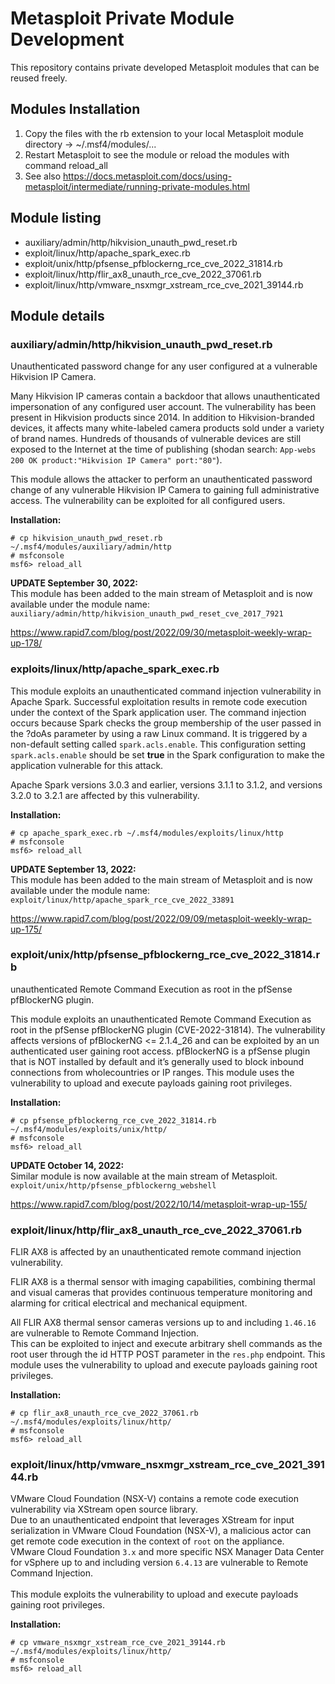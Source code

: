 # Metasploit Private Module Development
This repository contains private developed Metasploit modules that can be reused freely.

## Modules Installation
1. Copy the files with the rb extension to your local Metasploit module directory -> ~/.msf4/modules/...
2. Restart Metasploit to see the module or reload the modules with command reload_all
3. See also https://docs.metasploit.com/docs/using-metasploit/intermediate/running-private-modules.html

## Module listing
* auxiliary/admin/http/hikvision_unauth_pwd_reset.rb
* exploit/linux/http/apache_spark_exec.rb
* exploit/unix/http/pfsense_pfblockerng_rce_cve_2022_31814.rb
* exploit/linux/http/flir_ax8_unauth_rce_cve_2022_37061.rb
* exploit/linux/http/vmware_nsxmgr_xstream_rce_cve_2021_39144.rb

## Module details

### auxiliary/admin/http/hikvision_unauth_pwd_reset.rb
Unauthenticated password change for any user configured at a vulnerable Hikvision IP Camera.

Many Hikvision IP cameras contain a backdoor that allows unauthenticated impersonation of any configured user account. The vulnerability has been present in Hikvision products since 2014. In addition to Hikvision-branded devices, it affects many white-labeled camera products sold under a variety of brand names. Hundreds of thousands of vulnerable devices are still exposed to the Internet at the time of publishing (shodan search: `App-webs 200 OK product:"Hikvision IP Camera" port:"80"`). 

This module allows the attacker to perform an unauthenticated password change of any vulnerable Hikvision IP Camera to gaining full administrative access. The vulnerability can be exploited for all configured users.

**Installation:**
```
# cp hikvision_unauth_pwd_reset.rb ~/.msf4/modules/auxiliary/admin/http
# msfconsole
msf6> reload_all
```
**UPDATE September 30, 2022:**<br />
This module has been added to the main stream of Metasploit and is now available under the module name:
`auxiliary/admin/http/hikvision_unauth_pwd_reset_cve_2017_7921`

https://www.rapid7.com/blog/post/2022/09/30/metasploit-weekly-wrap-up-178/

### exploits/linux/http/apache_spark_exec.rb
This module exploits an unauthenticated command injection vulnerability in Apache Spark. Successful exploitation results in remote code execution under the context of the Spark application user. The command injection occurs because Spark checks the group membership of the user passed in the ?doAs parameter by using a raw Linux command. It is triggered by a non-default setting called `spark.acls.enable`. This configuration setting `spark.acls.enable` should be set **true** in the Spark configuration to make the application vulnerable for this attack. 

Apache Spark versions 3.0.3 and earlier, versions 3.1.1 to 3.1.2, and versions 3.2.0 to 3.2.1 are affected by this vulnerability.

**Installation:**
```
# cp apache_spark_exec.rb ~/.msf4/modules/exploits/linux/http
# msfconsole
msf6> reload_all
```
**UPDATE September 13, 2022:**<br />
This module has been added to the main stream of Metasploit and is now available under the module name:<br />
`exploit/linux/http/apache_spark_rce_cve_2022_33891`

https://www.rapid7.com/blog/post/2022/09/09/metasploit-weekly-wrap-up-175/

### exploit/unix/http/pfsense_pfblockerng_rce_cve_2022_31814.rb
unauthenticated Remote Command Execution as root in the pfSense pfBlockerNG plugin.

This module exploits an unauthenticated Remote Command Execution as root in the pfSense pfBlockerNG plugin (CVE-2022-31814). The vulnerability affects versions of pfBlockerNG <= 2.1.4_26 and can be exploited by an un authenticated user gaining root access.
pfBlockerNG is a pfSense plugin that is NOT installed by default and it’s generally used to block inbound connections from wholecountries or IP ranges. This module uses the vulnerability to upload and execute payloads gaining root privileges.

**Installation:**
```
# cp pfsense_pfblockerng_rce_cve_2022_31814.rb ~/.msf4/modules/exploits/unix/http/
# msfconsole
msf6> reload_all
```
**UPDATE October 14, 2022:**<br />
Similar module is now available at the main stream of Metasploit.<br />
`exploit/unix/http/pfsense_pfblockerng_webshell`

https://www.rapid7.com/blog/post/2022/10/14/metasploit-wrap-up-155/

### exploit/linux/http/flir_ax8_unauth_rce_cve_2022_37061.rb
FLIR AX8 is affected by an unauthenticated remote command injection vulnerability.

FLIR AX8 is a thermal sensor with imaging capabilities, combining thermal and visual cameras that provides continuous temperature monitoring and alarming for critical electrical and mechanical equipment.

All FLIR AX8 thermal sensor cameras versions up to and including `1.46.16` are vulnerable to Remote Command Injection.<br />
This can be exploited to inject and execute arbitrary shell commands as the root user through the id HTTP POST parameter in the `res.php` endpoint.
This module uses the vulnerability to upload and execute payloads gaining root privileges.

**Installation:**
```
# cp flir_ax8_unauth_rce_cve_2022_37061.rb ~/.msf4/modules/exploits/linux/http/
# msfconsole
msf6> reload_all
```

### exploit/linux/http/vmware_nsxmgr_xstream_rce_cve_2021_39144.rb
VMware Cloud Foundation (NSX-V) contains a remote code execution vulnerability via XStream open source library.<br />
Due to an unauthenticated endpoint that leverages XStream for input serialization in VMware Cloud Foundation (NSX-V), a malicious actor can get remote code execution in the context of `root` on the appliance.<br />
VMware Cloud Foundation `3.x` and more specific NSX Manager Data Center for vSphere up to and including version `6.4.13` are vulnerable to Remote Command Injection.<br /><br />
This module exploits the vulnerability to upload and execute payloads gaining root privileges.

**Installation:**
```
# cp vmware_nsxmgr_xstream_rce_cve_2021_39144.rb ~/.msf4/modules/exploits/linux/http/
# msfconsole
msf6> reload_all
```
